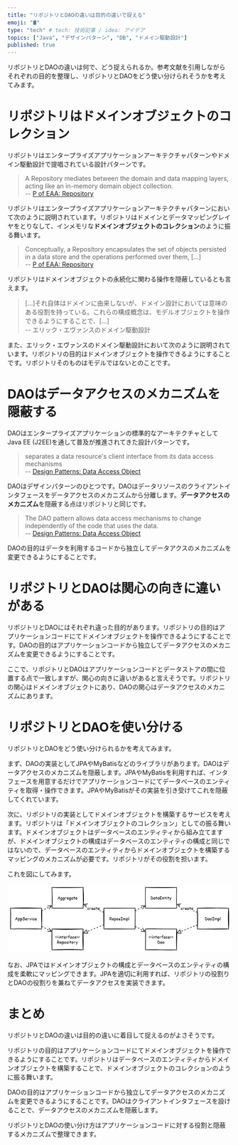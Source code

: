 ```yaml
---
title: "リポジトリとDAOの違いは目的の違いで捉える"
emoji: "🛢"
type: "tech" # tech: 技術記事 / idea: アイデア
topics: ["Java", "デザインパターン", "DB", "ドメイン駆動設計"]
published: true
---
```


リポジトリとDAOの違いは何で、どう捉えられるか。参考文献を引用しながらそれぞれの目的を整理し、リポジトリとDAOをどう使い分けられそうかを考えてみます。

# リポジトリはドメインオブジェクトのコレクション

リポジトリはエンタープライズアプリケーションアーキテクチャパターンやドメイン駆動設計で提唱されている設計パターンです。

> A Repository mediates between the domain and data mapping layers, acting like an in-memory domain object collection.   
-- [P of EAA: Repository](https://martinfowler.com/eaaCatalog/repository.html)

リポジトリはエンタープライズアプリケーションアーキテクチャパターンにおいて次のように説明されています。リポジトリはドメインとデータマッピングレイヤをとりなして、インメモリな**ドメインオブジェクトのコレクション**のように振る舞います。

> Conceptually, a Repository encapsulates the set of objects persisted in a data store and the operations performed over them, [...]  
-- [P of EAA: Repository](https://martinfowler.com/eaaCatalog/repository.html)

リポジトリはドメインオブジェクトの永続化に関わる操作を隠蔽しているとも言えます。

> [...]それ自体はドメインに由来しないが、ドメイン設計においては意味のある役割を持っている。これらの構成概念は、モデルオブジェクトを操作できるようにすることで、[...]  
-- エリック・エヴァンスのドメイン駆動設計

また、エリック・エヴァンスのドメイン駆動設計において次のように説明されています。リポジトリの目的はドメインオブジェクトを操作できるようにすることです。リポジトリそのものはモデルではないとのことです。

# DAOはデータアクセスのメカニズムを隠蔽する

DAOはエンタープライズアプリケーションの標準的なアーキテクチャとしてJava EE (J2EE)を通して普及が推進されてきた設計パターンです。

> separates a data resource&#39;s client interface from its data access mechanisms  
-- [Design Patterns: Data Access Object](https://www.oracle.com/java/technologies/data-access-object.html)

DAOはデザインパターンのひとつです。DAOはデータリソースのクライアントインタフェースをデータアクセスのメカニズムから分離します。**データアクセスのメカニズム**を隠蔽する点はリポジトリと同じです。

> The DAO pattern allows data access mechanisms to change independently of the code that uses the data.  
-- [Design Patterns: Data Access Object](https://www.oracle.com/java/technologies/data-access-object.html)

DAOの目的はデータを利用するコードから独立してデータアクスのメカニズムを変更できるようにすることです。

# リポジトリとDAOは関心の向きに違いがある

リポジトリとDAOにはそれぞれ違った目的があります。リポジトリの目的はアプリケーションコードにてドメインオブジェクトを操作できるようにすることです。DAOの目的はアプリケーションコードから独立してデータアクセスのメカニズムを変更できるようにすることです。

ここで、リポジトリとDAOはアプリケーションコードとデータストアの間に位置する点で一致しますが、関心の向きに違いがあると言えそうです。リポジトリの関心はドメインオブジェクトにあり、DAOの関心はデータアクセスのメカニズムにあります。

# リポジトリとDAOを使い分ける

リポジトリとDAOをどう使い分けられるかを考えてみます。

まず、DAOの実装としてJPAやMyBatisなどのライブラリがあります。DAOはデータアクセスのメカニズムを隠蔽します。JPAやMyBatisを利用すれば、インタフェースを用意するだけでアプリケーションコードにてデータベースのエンティティを取得・操作できます。JPAやMyBatisがその実装を引き受けてこれを隠蔽してくれています。

次に、リポジトリの実装としてドメインオブジェクトを構築するサービスを考えます。リポジトリは「ドメインオブジェクトのコレクション」としての振る舞います。ドメインオブジェクトはデータベースのエンティティから組み立てますが、ドメインオブジェクトの構成はデータベースのエンティティの構成と同じではないので、データベースのエンティティからドメインオブジェクトを構築するマッピングのメカニズムが必要です。リポジトリがその役割を担います。

これを図にしてみます。

![リポジトリとDAOの関係](/images/repository-using-dao.png)

なお、JPAではドメインオブジェクトの構成とデータベースのエンティティの構成を柔軟にマッピングできます。JPAを適切に利用すれば、リポジトリの役割りとDAOの役割りを兼ねてデータアクセスを実装できます。

# まとめ

リポジトリとDAOの違いは目的の違いに着目して捉えるのがよさそうです。

リポジトリの目的はアプリケーションコードにてドメインオブジェクトを操作できるようにすることです。リポジトリはデータベースのエンティティからドメインオブジェクトを構築することで、ドメインオブジェクトのコレクションのように振る舞います。

DAOの目的はアプリケーションコードから独立してデータアクセスのメカニズムを変更できるようにすることです。DAOはクライアントインタフェースを設けることで、データアクセスのメカニズムを隠蔽します。

リポジトリとDAOの使い分け方はアプリケーションコードに対する役割と隠蔽するメカニズムで整理できます。
